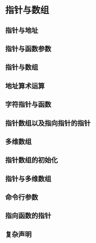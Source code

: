 # 指针与数组
## 指针与地址
## 指针与函数参数
## 指针与数组
## 地址算术运算
## 字符指针与函数
## 指针数组以及指向指针的指针
## 多维数组
## 指针数组的初始化
## 指针与多维数组
## 命令行参数
## 指向函数的指针
## 复杂声明
